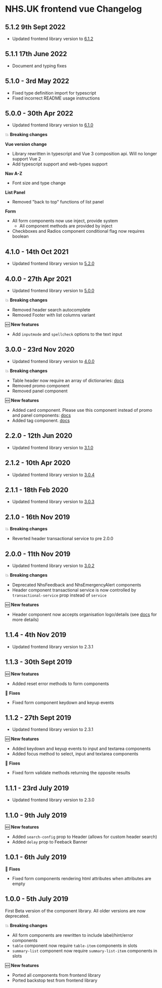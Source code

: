 # NHS.UK frontend vue Changelog

## 5.1.2 9th Sept 2022

- Updated frontend library version to [6.1.2](https://github.com/nhsuk/nhsuk-frontend/blob/master/CHANGELOG.md#612---8-august-2022)

## 5.1.1 17th June 2022

- Document and typing fixes

## 5.1.0 - 3rd May 2022

- Fixed type definition import for typescript
- Fixed incorrect README usage instructions

## 5.0.0 - 30th Apr 2022

- Updated frontend library version to [6.1.0](https://github.com/nhsuk/nhsuk-frontend/blob/master/CHANGELOG.md#610---12-january-2022)

:boom: **Breaking changes**

**Vue version change**
- Library rewritten in typescript and Vue 3 composition api. Will no longer support Vue 2
- Add typescript support and web-types support

**Nav A-Z**
- Font size and type change

**List Panel**
- Removed "back to top" functions of list panel

**Form**
- All form components now use inject, provide system
  - All component methods are provided by inject
- Checkboxes and Radios component conditional flag now requires boolean


## 4.1.0 - 14th Oct 2021

- Updated frontend library version to [5.2.0](https://github.com/nhsuk/nhsuk-frontend/blob/master/CHANGELOG.md#520---22-september-2021)

## 4.0.0 - 27th Apr 2021

- Updated frontend library version to [5.0.0](https://github.com/nhsuk/nhsuk-frontend/blob/master/CHANGELOG.md#500---16-march-2021)

:boom: **Breaking changes**
- Removed header search autocomplete
- Removed Footer with list columns variant

:new: **New features**
- Add `inputmode` and `spellcheck` options to the text input

## 3.0.0 - 23rd Nov 2020

- Updated frontend library version to [4.0.0](https://github.com/nhsuk/nhsuk-frontend/blob/master/CHANGELOG.md#400---26-october-2020)

:boom: **Breaking changes**
- Table header now require an array of dictionaries: [docs](https://xlasercut.github.io/nhsuk-frontend-vue/#/information/table)
- Removed promo component
- Removed panel component

:new: **New features**
- Added card component. Please use this component instead of promo and panel components: [docs](https://xlasercut.github.io/nhsuk-frontend-vue/#/information/card)
- Added tag component. [docs](https://xlasercut.github.io/nhsuk-frontend-vue/#/information/tag)

## 2.2.0 - 12th Jun 2020

- Updated frontend library version to [3.1.0](https://github.com/nhsuk/nhsuk-frontend/blob/master/CHANGELOG.md#310---24-april-2020)

## 2.1.2 - 10th Apr 2020

- Updated frontend library version to [3.0.4](https://github.com/nhsuk/nhsuk-frontend/blob/master/CHANGELOG.md#304---24-march-2020)

## 2.1.1 - 18th Feb 2020

- Updated frontend library version to [3.0.3](https://github.com/nhsuk/nhsuk-frontend/blob/master/CHANGELOG.md#303---17-february-2020)

## 2.1.0 - 16th Nov 2019

:boom: **Breaking changes**
- Reverted header transactional service to pre 2.0.0

## 2.0.0 - 11th Nov 2019

- Updated frontend library version to [3.0.2](https://github.com/nhsuk/nhsuk-frontend/blob/master/CHANGELOG.md#302---11-november-2019)

:boom: **Breaking changes**
- Deprecated NhsFeedback and NhsEmergencyAlert components
- Header component transactional service is now controlled by `transactional-service` prop instead of `service`

:new: **New features**
- Header component now accepts organisation logo/details (see [docs](https://xlasercut.github.io/nhsuk-frontend-vue/#/layout/header) for more details)


## 1.1.4 - 4th Nov 2019

- Updated frontend library version to 2.3.1

## 1.1.3 - 30th Sept 2019

:new: **New features**
- Added reset error methods to form components

:wrench: **Fixes**
- Fixed form component keydown and keyup events

## 1.1.2 - 27th Sept 2019

- Updated frontend library version to 2.3.1

:new: **New features**
- Added keydown and keyup events to input and textarea components
- Added focus method to select, input and textarea components

:wrench: **Fixes**
- Fixed form validate methods returning the opposite results

## 1.1.1 - 23rd July 2019

- Updated frontend library version to 2.3.0

## 1.1.0 - 9th July 2019

:new: **New features**
- Added `search-config` prop to Header (allows for custom header search)
- Added `delay` prop to Feeback Banner

## 1.0.1 - 6th July 2019

:wrench: **Fixes**
- Fixed form components rendering html attributes when attributes are empty

## 1.0.0 - 5th July 2019

First Beta version of the component library. All older versions are now deprecated.

:boom: **Breaking changes**
- All form components are rewritten to include label/hint/error components
- `table` component now require `table-item` components in slots
- `summary-list` component now require `summary-list-item` components in slots


:new: **New features**
- Ported all components from frontend library
- Ported backstop test from frontend library
